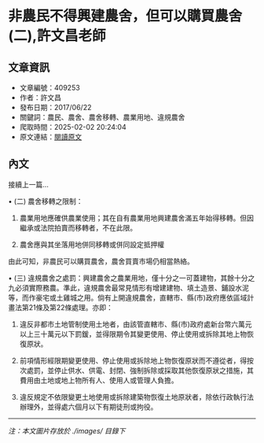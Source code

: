 # 非農民不得興建農舍，但可以購買農舍(二),許文昌老師

## 文章資訊
- 文章編號：409253
- 作者：許文昌
- 發布日期：2017/06/22
- 關鍵詞：農民、農舍、農舍移轉、農業用地、違規農舍
- 爬取時間：2025-02-02 20:24:04
- 原文連結：[閱讀原文](https://real-estate.get.com.tw/Columns/detail.aspx?no=409253)

## 內文
接續上一篇...

• (二) 農舍移轉之限制：

1. 農業用地應確供農業使用；其在自有農業用地興建農舍滿五年始得移轉。但因繼承或法院拍賣而移轉者，不在此限。

2. 農舍應與其坐落用地併同移轉或併同設定抵押權

由此可知，非農民可以購買農舍，農舍買賣市場仍相當熱絡。

• (三) 違規農舍之處罰：興建農舍之農業用地，僅十分之一可蓋建物，其餘十分之九必須實際務農。準此，違規農舍最常見情形有增建建物、填土造景、鋪設水泥等，而作豪宅或土雞城之用。倘有上開違規農舍，直轄市、縣(市)政府應依區域計畫法第21條及第22條處理。亦即：

1. 違反非都市土地管制使用土地者，由該管直轄市、縣(市)政府處新台幣六萬元以上三十萬元以下罰鍰，並得限期令其變更使用、停止使用或拆除其地上物恢復原狀。

2. 前項情形經限期變更使用、停止使用或拆除地上物恢復原狀而不遵從者，得按次處罰，並停止供水、供電、封閉、強制拆除或採取其他恢復原狀之措施，其費用由土地或地上物所有人、使用人或管理人負擔。

3. 違反規定不依限變更土地使用或拆除建築物恢復土地原狀者，除依行政執行法辦理外，並得處六個月以下有期徒刑或拘役。
---
*注：本文圖片存放於 ./images/ 目錄下*
